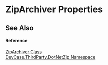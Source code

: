 # ZipArchiver Properties
 


## See Also


#### Reference
<a href="T_DevCase_ThirdParty_DotNetZip_ZipArchiver">ZipArchiver Class</a><br /><a href="N_DevCase_ThirdParty_DotNetZip">DevCase.ThirdParty.DotNetZip Namespace</a><br />